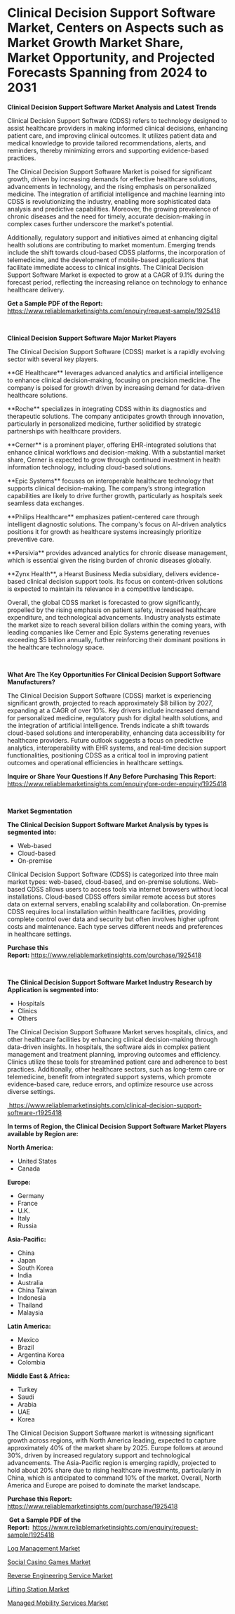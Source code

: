 <p><h1>Clinical Decision Support Software Market, Centers on Aspects such as Market Growth Market Share, Market Opportunity, and Projected Forecasts Spanning from 2024 to 2031</h1></p><p><strong>Clinical Decision Support Software Market Analysis and Latest Trends</strong></p>
<p><p>Clinical Decision Support Software (CDSS) refers to technology designed to assist healthcare providers in making informed clinical decisions, enhancing patient care, and improving clinical outcomes. It utilizes patient data and medical knowledge to provide tailored recommendations, alerts, and reminders, thereby minimizing errors and supporting evidence-based practices.</p><p>The Clinical Decision Support Software Market is poised for significant growth, driven by increasing demands for effective healthcare solutions, advancements in technology, and the rising emphasis on personalized medicine. The integration of artificial intelligence and machine learning into CDSS is revolutionizing the industry, enabling more sophisticated data analysis and predictive capabilities. Moreover, the growing prevalence of chronic diseases and the need for timely, accurate decision-making in complex cases further underscore the market's potential.</p><p>Additionally, regulatory support and initiatives aimed at enhancing digital health solutions are contributing to market momentum. Emerging trends include the shift towards cloud-based CDSS platforms, the incorporation of telemedicine, and the development of mobile-based applications that facilitate immediate access to clinical insights. The Clinical Decision Support Software Market is expected to grow at a CAGR of 9.1% during the forecast period, reflecting the increasing reliance on technology to enhance healthcare delivery.</p></p>
<p><strong>Get a Sample PDF of the Report:&nbsp;</strong> <a href="https://www.reliablemarketinsights.com/enquiry/request-sample/1925418?utm_campaign=1584&utm_medium=2&utm_source=Github&utm_content=ia&utm_term=24102024&utm_id=clinical-decision-support-software">https://www.reliablemarketinsights.com/enquiry/request-sample/1925418</a></p>
<p>&nbsp;</p>
<p><strong>Clinical Decision Support Software Major Market Players</strong></p>
<p><p>The Clinical Decision Support Software (CDSS) market is a rapidly evolving sector with several key players. </p><p>**GE Healthcare** leverages advanced analytics and artificial intelligence to enhance clinical decision-making, focusing on precision medicine. The company is poised for growth driven by increasing demand for data-driven healthcare solutions. </p><p>**Roche** specializes in integrating CDSS within its diagnostics and therapeutic solutions. The company anticipates growth through innovation, particularly in personalized medicine, further solidified by strategic partnerships with healthcare providers.</p><p>**Cerner** is a prominent player, offering EHR-integrated solutions that enhance clinical workflows and decision-making. With a substantial market share, Cerner is expected to grow through continued investment in health information technology, including cloud-based solutions.</p><p>**Epic Systems** focuses on interoperable healthcare technology that supports clinical decision-making. The company’s strong integration capabilities are likely to drive further growth, particularly as hospitals seek seamless data exchanges.</p><p>**Philips Healthcare** emphasizes patient-centered care through intelligent diagnostic solutions. The company's focus on AI-driven analytics positions it for growth as healthcare systems increasingly prioritize preventive care.</p><p>**Persivia** provides advanced analytics for chronic disease management, which is essential given the rising burden of chronic diseases globally. </p><p>**Zynx Health**, a Hearst Business Media subsidiary, delivers evidence-based clinical decision support tools. Its focus on content-driven solutions is expected to maintain its relevance in a competitive landscape.</p><p>Overall, the global CDSS market is forecasted to grow significantly, propelled by the rising emphasis on patient safety, increased healthcare expenditure, and technological advancements. Industry analysts estimate the market size to reach several billion dollars within the coming years, with leading companies like Cerner and Epic Systems generating revenues exceeding $5 billion annually, further reinforcing their dominant positions in the healthcare technology space.</p></p>
<p>&nbsp;</p>
<p><strong>What Are The Key Opportunities For Clinical Decision Support Software Manufacturers?</strong></p>
<p><p>The Clinical Decision Support Software (CDSS) market is experiencing significant growth, projected to reach approximately $8 billion by 2027, expanding at a CAGR of over 10%. Key drivers include increased demand for personalized medicine, regulatory push for digital health solutions, and the integration of artificial intelligence. Trends indicate a shift towards cloud-based solutions and interoperability, enhancing data accessibility for healthcare providers. Future outlook suggests a focus on predictive analytics, interoperability with EHR systems, and real-time decision support functionalities, positioning CDSS as a critical tool in improving patient outcomes and operational efficiencies in healthcare settings.</p></p>
<p><strong>Inquire or Share Your Questions If Any Before Purchasing This Report:</strong> <a href="https://www.reliablemarketinsights.com/enquiry/pre-order-enquiry/1925418?utm_campaign=1584&utm_medium=2&utm_source=Github&utm_content=ia&utm_term=24102024&utm_id=clinical-decision-support-software">https://www.reliablemarketinsights.com/enquiry/pre-order-enquiry/1925418</a></p>
<p>&nbsp;</p>
<p><strong>Market Segmentation</strong></p>
<p><strong>The Clinical Decision Support Software Market Analysis by types is segmented into:</strong></p>
<p><ul><li>Web-based</li><li>Cloud-based</li><li>On-premise</li></ul></p>
<p><p>Clinical Decision Support Software (CDSS) is categorized into three main market types: web-based, cloud-based, and on-premise solutions. Web-based CDSS allows users to access tools via internet browsers without local installations. Cloud-based CDSS offers similar remote access but stores data on external servers, enabling scalability and collaboration. On-premise CDSS requires local installation within healthcare facilities, providing complete control over data and security but often involves higher upfront costs and maintenance. Each type serves different needs and preferences in healthcare settings.</p></p>
<p><strong>Purchase this Report:&nbsp;</strong><a href="https://www.reliablemarketinsights.com/purchase/1925418?utm_campaign=1584&utm_medium=2&utm_source=Github&utm_content=ia&utm_term=24102024&utm_id=clinical-decision-support-software">https://www.reliablemarketinsights.com/purchase/1925418</a></p>
<p>&nbsp;</p>
<p><strong>The Clinical Decision Support Software Market Industry Research by Application is segmented into:</strong></p>
<p><ul><li>Hospitals</li><li>Clinics</li><li>Others</li></ul></p>
<p><p>The Clinical Decision Support Software Market serves hospitals, clinics, and other healthcare facilities by enhancing clinical decision-making through data-driven insights. In hospitals, the software aids in complex patient management and treatment planning, improving outcomes and efficiency. Clinics utilize these tools for streamlined patient care and adherence to best practices. Additionally, other healthcare sectors, such as long-term care or telemedicine, benefit from integrated support systems, which promote evidence-based care, reduce errors, and optimize resource use across diverse settings.</p></p>
<p><a href="https://www.reliablemarketinsights.com/clinical-decision-support-software-r1925418?utm_campaign=1584&utm_medium=2&utm_source=Github&utm_content=ia&utm_term=24102024&utm_id=clinical-decision-support-software">&nbsp;https://www.reliablemarketinsights.com/clinical-decision-support-software-r1925418</a></p>
<p><strong>In terms of Region, the Clinical Decision Support Software Market Players available by Region are:</strong></p>
<p>
    <p> <strong> North America: </strong>
        <ul>
            <li>United States</li>
            <li>Canada</li>
        </ul>
        </p> 
    <p> <strong> Europe: </strong>
        <ul>
            <li>Germany</li>
            <li>France</li>
            <li>U.K.</li>
            <li>Italy</li>
            <li>Russia</li>
        </ul>
        </p> 
    <p> <strong> Asia-Pacific: </strong>
        <ul>
            <li>China</li>
            <li>Japan</li>
            <li>South Korea</li>
            <li>India</li>
            <li>Australia</li>
            <li>China Taiwan</li>
            <li>Indonesia</li>
            <li>Thailand</li>
            <li>Malaysia</li>
        </ul>
        </p> 
    <p> <strong> Latin America: </strong>
        <ul>
            <li>Mexico</li>
            <li>Brazil</li>
            <li>Argentina Korea</li>
            <li>Colombia</li>
        </ul>
        </p> 
    <p> <strong> Middle East & Africa: </strong>
        <ul>
            <li>Turkey</li>
            <li>Saudi</li>
            <li>Arabia</li>
            <li>UAE</li>
            <li>Korea</li>
        </ul>
    </p>
    </p>
<p><p>The Clinical Decision Support Software market is witnessing significant growth across regions, with North America leading, expected to capture approximately 40% of the market share by 2025. Europe follows at around 30%, driven by increased regulatory support and technological advancements. The Asia-Pacific region is emerging rapidly, projected to hold about 20% share due to rising healthcare investments, particularly in China, which is anticipated to command 10% of the market. Overall, North America and Europe are poised to dominate the market landscape.</p></p>
<p><strong>Purchase this Report: </strong><a href="https://www.reliablemarketinsights.com/purchase/1925418?utm_campaign=1584&utm_medium=2&utm_source=Github&utm_content=ia&utm_term=24102024&utm_id=clinical-decision-support-software">https://www.reliablemarketinsights.com/purchase/1925418</a></p>
<p>&nbsp;<strong>Get a Sample PDF of the Report:&nbsp;&nbsp;</strong><a href="https://www.reliablemarketinsights.com/enquiry/request-sample/1925418?utm_campaign=1584&utm_medium=2&utm_source=Github&utm_content=ia&utm_term=24102024&utm_id=clinical-decision-support-software">https://www.reliablemarketinsights.com/enquiry/request-sample/1925418</a></p>
<p><strong></strong></p>
<p><p><a href="https://www.linkedin.com/pulse/log-management-market-global-trends-forecast-2024-2031-byresearch-brwzf?utm_campaign=1584&utm_medium=2&utm_source=Github&utm_content=ia&utm_term=24102024&utm_id=clinical-decision-support-software">Log Management Market</a></p><p><a href="https://www.linkedin.com/pulse/market-insights-global-social-casino-games-forecast-innovation-x7h9e?utm_campaign=1584&utm_medium=2&utm_source=Github&utm_content=ia&utm_term=24102024&utm_id=clinical-decision-support-software">Social Casino Games Market</a></p><p><a href="https://www.linkedin.com/pulse/reverse-engineering-service-spectrum-usage-patterns-fm7qe?utm_campaign=1584&utm_medium=2&utm_source=Github&utm_content=ia&utm_term=24102024&utm_id=clinical-decision-support-software">Reverse Engineering Service Market</a></p><p><a href="https://issuu.com/reportprime-2/docs/lifting-station-market-size-2030.pp_e1c69c7b583df0?utm_campaign=1584&utm_medium=2&utm_source=Github&utm_content=ia&utm_term=24102024&utm_id=clinical-decision-support-software">Lifting Station Market</a></p><p><a href="https://www.linkedin.com/pulse/emerging-technologies-reshaping-managed-mobility-services-yplzf?utm_campaign=1584&utm_medium=2&utm_source=Github&utm_content=ia&utm_term=24102024&utm_id=clinical-decision-support-software">Managed Mobility Services Market</a></p></p>